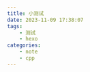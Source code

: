 ```yaml
---
title: 小测试
date: 2023-11-09 17:38:07
tags:
    - 测试
    - hexo
categories:
    - note
    - cpp
---
```

